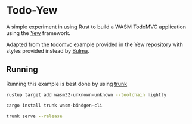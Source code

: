 # Todo-Yew

A simple experiment in using Rust to build a WASM TodoMVC application using the [Yew](https://crates.io/crates/yew) framework.

Adapted from the [todomvc](https://github.com/yewstack/yew/blob/master/examples/todomvc) example provided in the Yew repository with styles provided instead by [Bulma](https://bulma.io/).

## Running

Running this example is best done by using [trunk](https://github.com/thedodd/trunk)

```sh
rustup target add wasm32-unknown-unknown --toolchain nightly

cargo install trunk wasm-bindgen-cli

trunk serve --release
```
